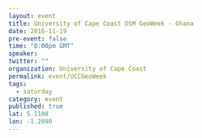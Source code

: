 ```yaml
---
layout: event
title: University of Cape Coast OSM GeoWeek - Ghana
date: 2016-11-19
pre-event: false
time: "8:00pm GMT"
speaker: 
twitter: ""
organization: University of Cape Coast
permalink: event/UCCGeoWeek
tags: 
  - saturday
category: event
published: true
lat: 5.1188
lon: -1.2890
---
```


